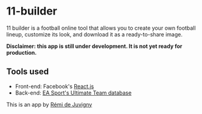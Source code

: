 # 11-builder
11 builder is a football online tool that allows you to create your own football lineup, customize its look, and download it as a ready-to-share image.

**Disclaimer: this app is still under development. It is not yet ready for production.**

## Tools used
* Front-end: Facebook's [React.js](https://reactjs.org/)
* Back-end: [EA Sport's Ultimate Team database](https://www.easports.com/fifa/ultimate-team/fut/database)

This is an app by [Rémi de Juvigny](http://remi.space)